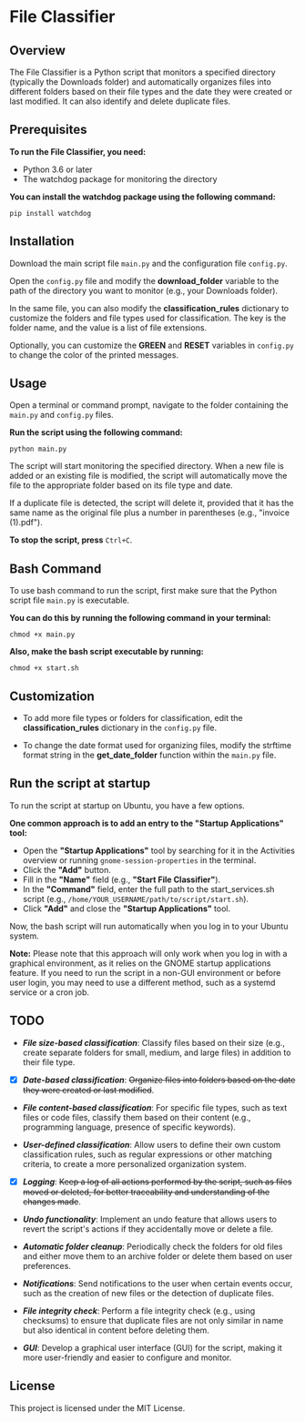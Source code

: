 # File Classifier

## Overview

The File Classifier is a Python script that monitors a specified directory (typically the Downloads folder) and automatically organizes files into different folders based on their file types and the date they were created or last modified. It can also identify and delete duplicate files.

## Prerequisites

**To run the File Classifier, you need:**

- Python 3.6 or later
- The watchdog package for monitoring the directory

**You can install the watchdog package using the following command:**

```
pip install watchdog
```

## Installation

Download the main script file `main.py` and the configuration file `config.py`.

Open the `config.py` file and modify the **download_folder** variable to the path of the directory you want to monitor (e.g., your Downloads folder).

In the same file, you can also modify the **classification_rules** dictionary to customize the folders and file types used for classification. The key is the folder name, and the value is a list of file extensions.

Optionally, you can customize the **GREEN** and **RESET** variables in `config.py` to change the color of the printed messages.

## Usage

Open a terminal or command prompt, navigate to the folder containing the `main.py` and `config.py` files.

**Run the script using the following command:**

```
python main.py
```

The script will start monitoring the specified directory. When a new file is added or an existing file is modified, the script will automatically move the file to the appropriate folder based on its file type and date.

If a duplicate file is detected, the script will delete it, provided that it has the same name as the original file plus a number in parentheses (e.g., "invoice (1).pdf").

**To stop the script, press** `Ctrl+C`.

## Bash Command

To use bash command to run the script, first make sure that the Python script file `main.py` is executable. 

**You can do this by running the following command in your terminal:**

```
chmod +x main.py
```

**Also, make the bash script executable by running:**

```
chmod +x start.sh
```

## Customization

- To add more file types or folders for classification, edit the **classification_rules** dictionary in the `config.py` file.

- To change the date format used for organizing files, modify the strftime format string in the **get_date_folder** function within the `main.py` file.

## Run the script at startup

To run the script at startup on Ubuntu, you have a few options.

**One common approach is to add an entry to the "Startup Applications" tool:**

- Open the **"Startup Applications"** tool by searching for it in the Activities overview or running `gnome-session-properties` in the terminal.
- Click the **"Add"** button.
- Fill in the **"Name"** field (e.g., **"Start File Classifier"**).
- In the **"Command"** field, enter the full path to the start_services.sh script (e.g., `/home/YOUR_USERNAME/path/to/script/start.sh`).
- Click **"Add"** and close the **"Startup Applications"** tool.

Now, the bash script will run automatically when you log in to your Ubuntu system.

**Note:** Please note that this approach will only work when you log in with a graphical environment, as it relies on the GNOME startup applications feature. If you need to run the script in a non-GUI environment or before user login, you may need to use a different method, such as a systemd service or a cron job.

## TODO

- **_File size-based classification_**: Classify files based on their size (e.g., create separate folders for small, medium, and large files) in addition to their file type.

- [x] **_Date-based classification_**: ~~Organize files into folders based on the date they were created or last modified~~.

- **_File content-based classification_**: For specific file types, such as text files or code files, classify them based on their content (e.g., programming language, presence of specific keywords).

- **_User-defined classification_**: Allow users to define their own custom classification rules, such as regular expressions or other matching criteria, to create a more personalized organization system.

- [x] **_Logging_**: ~~Keep a log of all actions performed by the script, such as files moved or deleted, for better traceability and understanding of the changes made~~.

- **_Undo functionality_**: Implement an undo feature that allows users to revert the script's actions if they accidentally move or delete a file.

- **_Automatic folder cleanup_**: Periodically check the folders for old files and either move them to an archive folder or delete them based on user preferences.

- **_Notifications_**: Send notifications to the user when certain events occur, such as the creation of new files or the detection of duplicate files.

- **_File integrity check_**: Perform a file integrity check (e.g., using checksums) to ensure that duplicate files are not only similar in name but also identical in content before deleting them.

- **_GUI_**: Develop a graphical user interface (GUI) for the script, making it more user-friendly and easier to configure and monitor.

## License

This project is licensed under the MIT License.